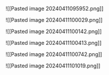 ![[Pasted image 20240411095952.png]]

![[Pasted image 20240411100029.png]]

![[Pasted image 20240411100142.png]]

![[Pasted image 20240411100413.png]]


![[Pasted image 20240411100742.png]]

![[Pasted image 20240411101019.png]]